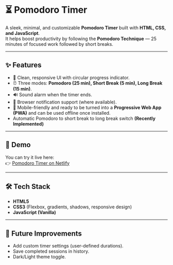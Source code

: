 # ⏳ Pomodoro Timer

A sleek, minimal, and customizable **Pomodoro Timer** built with **HTML, CSS, and JavaScript**.  
It helps boost productivity by following the **Pomodoro Technique** — 25 minutes of focused work followed by short breaks.


---

## ✨ Features
- 🎨 Clean, responsive UI with circular progress indicator.  
- ⏰ Three modes: **Pomodoro (25 min), Short Break (5 min), Long Break (15 min)**.  
- 🔊 Sound alarm when the timer ends.  
- 🔔 Browser notification support (where available).    
- 📱 Mobile-friendly and ready to be turned into a **Progressive Web App (PWA)** and can be used offline once installed.
- Automatic Pomodoro to short break to long break switch **(Recently Implemented)**

---

## 🚀 Demo
You can try it live here:  
👉 [Pomodoro Timer on Netlify](https://favour-pomodoro.netlify.app)

---

## 🛠️ Tech Stack
- **HTML5**  
- **CSS3** (Flexbox, gradients, shadows, responsive design)  
- **JavaScript (Vanilla)**  

---

## 📌 Future Improvements
- Add custom timer settings (user-defined durations).
- Save completed sessions in history.
- Dark/Light theme toggle.



